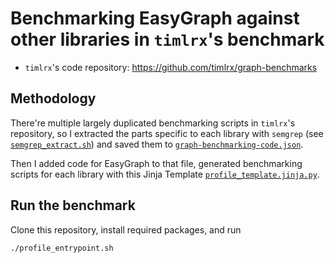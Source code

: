 # Benchmarking EasyGraph against other libraries in `timlrx`'s benchmark

- `timlrx`'s code repository: https://github.com/timlrx/graph-benchmarks
  
## Methodology

There're multiple largely duplicated benchmarking scripts in `timlrx`'s repository,
so I extracted the parts specific to each library with `semgrep` (see [`semgrep_extract.sh`](./semgrep_extract.sh)) and saved them to [`graph-benchmarking-code.json`](./graph-benchmark-code.json).

Then I added code for EasyGraph to that file, generated benchmarking scripts for each library with this Jinja Template [`profile_template.jinja.py`](../templates/profile_template.jinja.py). 

## Run the benchmark

Clone this repository, install required packages, and run

```bash
./profile_entrypoint.sh
```